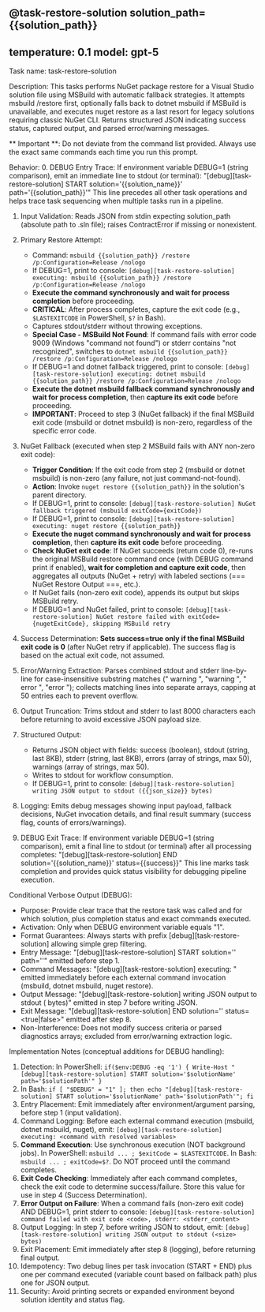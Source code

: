 @task-restore-solution solution_path={{solution_path}}
---
temperature: 0.1
model: gpt-5
---

Task name: task-restore-solution

Description:
This tasks performs NuGet package restore for a Visual Studio solution file using MSBuild with automatic fallback strategies. It attempts msbuild /restore first, optionally falls back to dotnet msbuild if MSBuild is unavailable, and executes nuget restore as a last resort for legacy solutions requiring classic NuGet CLI. Returns structured JSON indicating success status, captured output, and parsed error/warning messages.

** Important **: Do not deviate from the command list provided. Always use the exact same commands each time you run this prompt.

Behavior:
0. DEBUG Entry Trace: If environment variable DEBUG=1 (string comparison), emit an immediate line to stdout (or terminal):
   "[debug][task-restore-solution] START solution='{{solution_name}}' path='{{solution_path}}'"
   This line precedes all other task operations and helps trace task sequencing when multiple tasks run in a pipeline.

1. Input Validation: Reads JSON from stdin expecting solution_path (absolute path to .sln file); raises ContractError if missing or nonexistent.

2. Primary Restore Attempt: 
   - Command: `msbuild {{solution_path}} /restore /p:Configuration=Release /nologo`
   - If DEBUG=1, print to console: `[debug][task-restore-solution] executing: msbuild {{solution_path}} /restore /p:Configuration=Release /nologo`
   - **Execute the command synchronously and wait for process completion** before proceeding.
   - **CRITICAL**: After process completes, capture the exit code (e.g., `$LASTEXITCODE` in PowerShell, `$?` in Bash).
   - Captures stdout/stderr without throwing exceptions.
   - **Special Case - MSBuild Not Found**: If command fails with error code 9009 (Windows "command not found") or stderr contains "not recognized", switches to `dotnet msbuild {{solution_path}} /restore /p:Configuration=Release /nologo`
   - If DEBUG=1 and dotnet fallback triggered, print to console: `[debug][task-restore-solution] executing: dotnet msbuild {{solution_path}} /restore /p:Configuration=Release /nologo`
   - **Execute the dotnet msbuild fallback command synchronously and wait for process completion**, then **capture its exit code** before proceeding.
   - **IMPORTANT**: Proceed to step 3 (NuGet fallback) if the final MSBuild exit code (msbuild or dotnet msbuild) is non-zero, regardless of the specific error code.

3. NuGet Fallback (executed when step 2 MSBuild fails with ANY non-zero exit code): 
   - **Trigger Condition**: If the exit code from step 2 (msbuild or dotnet msbuild) is non-zero (any failure, not just command-not-found).
   - **Action**: Invoke `nuget restore {{solution_path}}` in the solution's parent directory.
   - If DEBUG=1, print to console: `[debug][task-restore-solution] NuGet fallback triggered (msbuild exitCode={exitCode})`
   - If DEBUG=1, print to console: `[debug][task-restore-solution] executing: nuget restore {{solution_path}}`
   - **Execute the nuget command synchronously and wait for process completion**, then **capture its exit code** before proceeding.
   - **Check NuGet exit code**: If NuGet succeeds (return code 0), re-runs the original MSBuild restore command once (with DEBUG command print if enabled), **wait for completion and capture exit code**, then aggregates all outputs (NuGet + retry) with labeled sections (=== NuGet Restore Output ===, etc.).
   - If NuGet fails (non-zero exit code), appends its output but skips MSBuild retry.
   - If DEBUG=1 and NuGet failed, print to console: `[debug][task-restore-solution] NuGet restore failed with exitCode={nugetExitCode}, skipping MSBuild retry`

4. Success Determination: **Sets success=true only if the final MSBuild exit code is 0** (after NuGet retry if applicable). The success flag is based on the actual exit code, not assumed.

5. Error/Warning Extraction: Parses combined stdout and stderr line-by-line for case-insensitive substring matches (" warning ", "warning ", " error ", "error "); collects matching lines into separate arrays, capping at 50 entries each to prevent overflow.

6. Output Truncation: Trims stdout and stderr to last 8000 characters each before returning to avoid excessive JSON payload size.

7. Structured Output: 
   - Returns JSON object with fields: success (boolean), stdout (string, last 8KB), stderr (string, last 8KB), errors (array of strings, max 50), warnings (array of strings, max 50).
   - Writes to stdout for workflow consumption.
   - If DEBUG=1, print to console: `[debug][task-restore-solution] writing JSON output to stdout ({{json_size}} bytes)`

8. Logging: Emits debug messages showing input payload, fallback decisions, NuGet invocation details, and final result summary (success flag, counts of errors/warnings).

9. DEBUG Exit Trace: If environment variable DEBUG=1 (string comparison), emit a final line to stdout (or terminal) after all processing completes:
   "[debug][task-restore-solution] END solution='{{solution_name}}' status={{success}}"
   This line marks task completion and provides quick status visibility for debugging pipeline execution.

Conditional Verbose Output (DEBUG):
- Purpose: Provide clear trace that the restore task was called and for which solution, plus completion status and exact commands executed.
- Activation: Only when DEBUG environment variable equals "1".
- Format Guarantees: Always starts with prefix [debug][task-restore-solution] allowing simple grep filtering.
- Entry Message: "[debug][task-restore-solution] START solution='<name>' path='<path>'" emitted before step 1.
- Command Messages: "[debug][task-restore-solution] executing: <full command>" emitted immediately before each external command invocation (msbuild, dotnet msbuild, nuget restore).
- Output Message: "[debug][task-restore-solution] writing JSON output to stdout (<N> bytes)" emitted in step 7 before writing JSON.
- Exit Message: "[debug][task-restore-solution] END solution='<name>' status=<true|false>" emitted after step 8.
- Non-Interference: Does not modify success criteria or parsed diagnostics arrays; excluded from error/warning extraction logic.

Implementation Notes (conceptual additions for DEBUG handling):
1. Detection: In PowerShell: `if($env:DEBUG -eq '1') { Write-Host "[debug][task-restore-solution] START solution='$solutionName' path='$solutionPath'" }`
2. In Bash: `if [ "$DEBUG" = "1" ]; then echo "[debug][task-restore-solution] START solution='$solutionName' path='$solutionPath'"; fi`
3. Entry Placement: Emit immediately after environment/argument parsing, before step 1 (input validation).
4. Command Logging: Before each external command execution (msbuild, dotnet msbuild, nuget), emit: `[debug][task-restore-solution] executing: <command with resolved variables>`
5. **Command Execution**: Use synchronous execution (NOT background jobs). In PowerShell: `msbuild ... ; $exitCode = $LASTEXITCODE`. In Bash: `msbuild ... ; exitCode=$?`. Do NOT proceed until the command completes.
6. **Exit Code Checking**: Immediately after each command completes, check the exit code to determine success/failure. Store this value for use in step 4 (Success Determination).
7. **Error Output on Failure**: When a command fails (non-zero exit code) AND DEBUG=1, print stderr to console: `[debug][task-restore-solution] command failed with exit code <code>, stderr: <stderr_content>`
8. Output Logging: In step 7, before writing JSON to stdout, emit: `[debug][task-restore-solution] writing JSON output to stdout (<size> bytes)`
9. Exit Placement: Emit immediately after step 8 (logging), before returning final output.
10. Idempotency: Two debug lines per task invocation (START + END) plus one per command executed (variable count based on fallback path) plus one for JSON output.
11. Security: Avoid printing secrets or expanded environment beyond solution identity and status flag.
